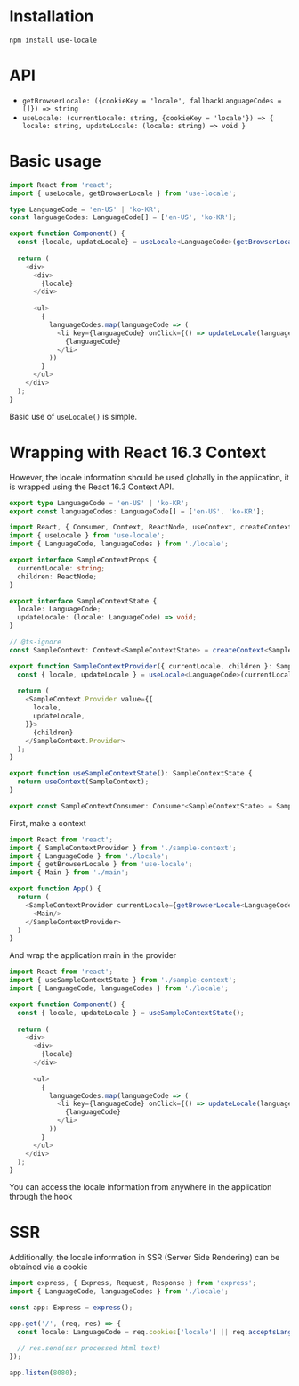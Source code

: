 # Installation

```
npm install use-locale
```

# API

- `getBrowserLocale: ({cookieKey = 'locale', fallbackLanguageCodes = []}) => string`
- `useLocale: (currentLocale: string, {cookieKey = 'locale'}) => { locale: string, updateLocale: (locale: string) => void }`

# Basic usage

```typescript jsx
import React from 'react';
import { useLocale, getBrowserLocale } from 'use-locale';

type LanguageCode = 'en-US' | 'ko-KR';
const languageCodes: LanguageCode[] = ['en-US', 'ko-KR'];

export function Component() {
  const {locale, updateLocale} = useLocale<LanguageCode>(getBrowserLocale<LanguageCode>());
  
  return (
    <div>
      <div>
        {locale}
      </div>
      
      <ul>
        {
          languageCodes.map(languageCode => (
            <li key={languageCode} onClick={() => updateLocale(languageCode)}>
              {languageCode}
            </li>
          ))
        }
      </ul>
    </div>
  );
}
```

Basic use of `useLocale()` is simple.

# Wrapping with React 16.3 Context

However, the locale information should be used globally in the application, it is wrapped using the React 16.3 Context API.

```typescript
export type LanguageCode = 'en-US' | 'ko-KR';
export const languageCodes: LanguageCode[] = ['en-US', 'ko-KR'];
```

```typescript jsx
import React, { Consumer, Context, ReactNode, useContext, createContext } from 'react';
import { useLocale } from 'use-locale';
import { LanguageCode, languageCodes } from './locale';

export interface SampleContextProps {
  currentLocale: string;
  children: ReactNode;
}

export interface SampleContextState {
  locale: LanguageCode;
  updateLocale: (locale: LanguageCode) => void;
}

// @ts-ignore
const SampleContext: Context<SampleContextState> = createContext<SampleContextState>();

export function SampleContextProvider({ currentLocale, children }: SampleContextProps) {
  const { locale, updateLocale } = useLocale<LanguageCode>(currentLocale);
  
  return (
    <SampleContext.Provider value={{
      locale,
      updateLocale,
    }}>
      {children}
    </SampleContext.Provider>
  );
}

export function useSampleContextState(): SampleContextState {
  return useContext(SampleContext);
}

export const SampleContextConsumer: Consumer<SampleContextState> = SampleContext.Consumer;
```

First, make a context

```typescript jsx
import React from 'react';
import { SampleContextProvider } from './sample-context';
import { LanguageCode } from './locale';
import { getBrowserLocale } from 'use-locale';
import { Main } from './main';

export function App() {
  return (
    <SampleContextProvider currentLocale={getBrowserLocale<LanguageCode>()}>
      <Main/>
    </SampleContextProvider>
  )
}
```

And wrap the application main in the provider 

```typescript jsx
import React from 'react';
import { useSampleContextState } from './sample-context';
import { LanguageCode, languageCodes } from './locale';

export function Component() {
  const { locale, updateLocale } = useSampleContextState();
  
  return (
    <div>
      <div>
        {locale}
      </div>
      
      <ul>
        {
          languageCodes.map(languageCode => (
            <li key={languageCode} onClick={() => updateLocale(languageCode)}>
              {languageCode}
            </li>
          ))
        }
      </ul>
    </div>
  );
}
```

You can access the locale information from anywhere in the application through the hook

# SSR

Additionally, the locale information in SSR (Server Side Rendering) can be obtained via a cookie

```typescript jsx
import express, { Express, Request, Response } from 'express';
import { LanguageCode, languageCodes } from './locale';

const app: Express = express();

app.get('/', (req, res) => {
  const locale: LanguageCode = req.cookies['locale'] || req.acceptsLanguages(...languageCodes) || languageCodes[0];
  
  // res.send(ssr processed html text)
});

app.listen(8080);
``` 